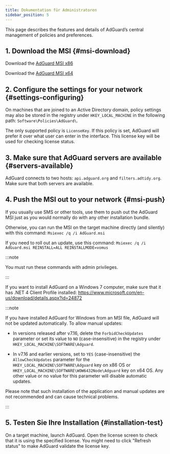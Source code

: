 ```yaml
---
title: Dokumentation für Administratoren
sidebar_position: 5
---
```


This page describes the features and details of AdGuard’s central management of policies and preferences.

## 1. Download the MSI {#msi-download}

Download the [AdGuard MSI x86](https://cdn.adtidy.org/distr/windows/AdGuard_x86.msi)

Download the [AdGuard MSI x64](https://cdn.adtidy.org/distr/windows/AdGuard_x64.msi)

## 2. Configure the settings for your network {#settings-configuring}

On machines that are joined to an Active Directory domain, policy settings may also be stored in the registry under `HKEY_LOCAL_MACHINE` in the following path: `Software\Policies\AdGuard\`.

The only supported policy is `LicenseKey`. If this policy is set, AdGuard will prefer it over what user can enter in the interface. This license key will be used for checking license status.

## 3. Make sure that AdGuard servers are available {#servers-available}

AdGuard connects to two hosts: `api.adguard.org` and `filters.adtidy.org`. Make sure that both servers are available.

## 4. Push the MSI out to your network {#msi-push}

If you usually use SMS or other tools, use them to push out the AdGuard MSI just as you would normally do with any other installation bundle.

Otherwise, you can run the MSI on the target machine directly (and silently) with this command: `Msiexec /q /i AdGuard.msi`

If you need to roll out an update, use this command: `Msiexec /q /i AdGuard.msi REINSTALL=ALL REINSTALLMODE=vomus`

:::note

You must run these commands with admin privileges.

:::

If you want to install AdGuard on a Windows 7 computer, make sure that it has .NET 4 Client Profile installed: https://www.microsoft.com/en-us/download/details.aspx?id=24872

:::note

If you have installed AdGuard for Windows from an MSI file, AdGuard will not be updated automatically. To allow manual updates:

- In versions released after v7.16, delete the `ForbidCheckUpdates` parameter or set its value to `NO` (case-insensitive) in the registry under `HKEY_LOCAL_MACHINE\SOFTWARE\Adguard`.

- In v7.16 and earlier versions, set to `YES` (case-insensitive) the `AllowCheckUpdates` parameter for the `HKEY_LOCAL_MACHINE\SOFTWARE\Adguard` key on x86 OS or `HKEY_LOCAL_MACHINE\SOFTWARE\WOW6432Node\Adguard` key on x64 OS. Any other value or no value for this parameter will disable automatic updates.

Please note that such installation of the application and manual updates are not recommended and can cause technical problems.

:::

## 5. Testen Sie Ihre Installation {#installation-test}

On a target machine, launch AdGuard. Open the license screen to check that it is using the specified license. You might need to click "Refresh status" to make AdGuard validate the license key.
